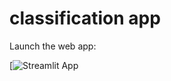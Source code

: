 # classification app

Launch the web app:

[![Streamlit App](https://alyanrndh-thesis-main-9ercg9.streamlitapp.com/)

